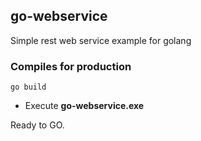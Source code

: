 ## go-webservice
Simple rest web service example for golang
### Compiles for production
``
go build
``
* Execute **go-webservice.exe**

Ready to GO.

